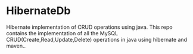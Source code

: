 # HibernateDb
Hibernate implementation of CRUD operations using java.
This repo contains the implementation of all the MySQL CRUD(Create,Read,Update,Delete) operations in java using hibernate and maven.. 

